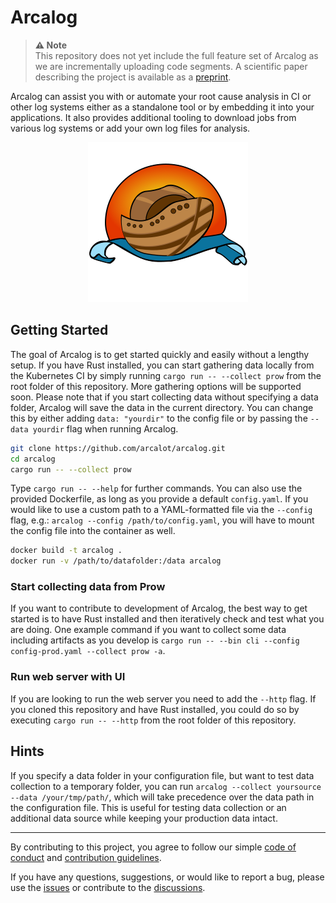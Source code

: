 # Arcalog

> **⚠ Note**  
> This repository does not yet include the full feature set of Arcalog as we are incrementally uploading code segments. A scientific paper describing the project is available as a [preprint](https://www.techrxiv.org/articles/preprint/Arcalog_Enhancing_Continuous_Integration_Systems_with_Assisted_Root_Cause_Analysis/20689594).

Arcalog can assist you with or automate your root cause analysis in CI or other log systems either as a standalone tool or by embedding it into your applications. It also provides additional tooling to download jobs from various log systems or add your own log files for analysis.

<p align="center">
  <img alt="Arcalog logo depicting an ark floating on a scroll" src="https://github.com/arcalot/.github/raw/main/branding/arcalog.png">
</p>

## Getting Started

The goal of Arcalog is to get started quickly and easily without a lengthy setup. If you have Rust installed, you can start gathering data locally from the Kubernetes CI by simply running `cargo run -- --collect prow` from the root folder of this repository. More gathering options will be supported soon. Please note that if you start collecting data without specifying a data folder, Arcalog will save the data in the current directory. You can change this by either adding `data: "yourdir"` to the config file or by passing the `--data yourdir` flag when running Arcalog.

```bash
git clone https://github.com/arcalot/arcalog.git
cd arcalog
cargo run -- --collect prow
```

 Type `cargo run -- --help` for further commands. You can also use the provided Dockerfile, as long as you provide a default `config.yaml`. If you would like to use a custom path to a YAML-formatted file via the `--config` flag, e.g.: `arcalog --config /path/to/config.yaml`, you will have to mount the config file into the container as well.

```bash
docker build -t arcalog .
docker run -v /path/to/datafolder:/data arcalog
```

### Start collecting data from Prow

If you want to contribute to development of Arcalog, the best way to get started is to have Rust installed and then iteratively check and test what you are doing. One example command if you want to collect some data including artifacts as you develop is `cargo run -- --bin cli --config config-prod.yaml --collect prow -a`.

### Run web server with UI

If you are looking to run the web server you need to add the `--http` flag. If you cloned this repository and have Rust installed, you could do so by executing `cargo run -- --http` from the root folder of this repository.

## Hints

If you specify a data folder in your configuration file, but want to test data collection to a temporary folder, you can run `arcalog --collect yoursource --data /your/tmp/path/`, which will take precedence over the data path in the configuration file. This is useful for testing data collection or an additional data source while keeping your production data intact.

---

By contributing to this project, you agree to follow our simple [code of conduct](https://github.com/arcalot/.github/blob/main/CODE_OF_CONDUCT.md) and [contribution guidelines](CONTRIBUTING.md).

If you have any questions, suggestions, or would like to report a bug, please use the [issues](https://github.com/arcalot/arcalog/issues) or contribute to the [discussions](https://github.com/arcalot/.github/discussions).